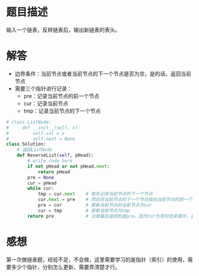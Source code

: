 # 题目描述

输入一个链表，反转链表后，输出新链表的表头。

# 解答

* 边界条件：当前节点或者当前节点的下一个节点是否为空，是的话，返回当前节点
* 需要三个指针进行记录：
  * pre：记录当前节点的前一个节点
  * cur：记录当前节点
  * tmp：记录当前节点的下一个节点

```python
# class ListNode:
#     def __init__(self, x):
#         self.val = x
#         self.next = None
class Solution:
    # 返回ListNode
    def ReverseList(self, pHead):
        # write code here
        if not pHead or not pHead.next:
            return pHead
        pre = None
        cur = pHead
        while cur:
            tmp = cur.next    # 首先记录当前节点的下一个节点
            cur.next = pre    # 然后将当前节点的下一个节点指向当前节点的前一个节点
            pre = cur         # 更新当前节点的当前节点为cur
            cur = tmp         # 更新当前节点为tmp
        return pre            # 注意最后返回的是pre，因为cur为空时结束循环，表示当前节点的前一个节点就是最后一个节点
```

# 感想

第一次做链表题，经验不足，不会做，这里需要学习的是指针（索引）的使用，需要多少个指针，分别怎么更新，需要弄清楚才行。
